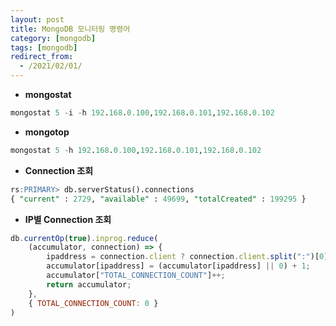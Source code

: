 ```yaml
---
layout: post
title: MongoDB 모니터링 명령어
category: [mongodb]
tags: [mongodb]
redirect_from:
  - /2021/02/01/
---
```


- **mongostat**
```sql
mongostat 5 -i -h 192.168.0.100,192.168.0.101,192.168.0.102
```

- **mongotop**
```sql
mongostat 5 -h 192.168.0.100,192.168.0.101,192.168.0.102
```

- **Connection 조회**  
```sql  
rs:PRIMARY> db.serverStatus().connections
{ "current" : 2729, "available" : 49699, "totalCreated" : 199295 }
```

- **IP별 Connection 조회**   
```jsx
db.currentOp(true).inprog.reduce(
    (accumulator, connection) => {
        ipaddress = connection.client ? connection.client.split(":")[0] : "unknown";
        accumulator[ipaddress] = (accumulator[ipaddress] || 0) + 1;
        accumulator["TOTAL_CONNECTION_COUNT"]++;
        return accumulator;
    },
    { TOTAL_CONNECTION_COUNT: 0 }
)
```
